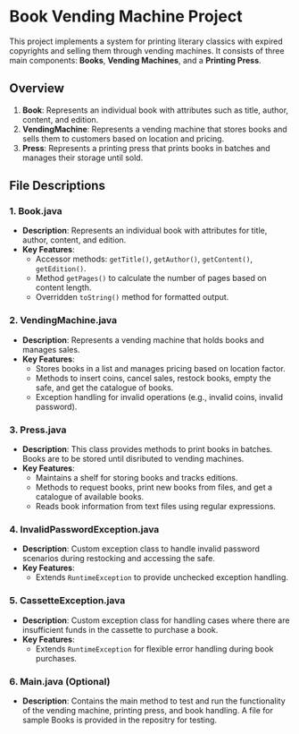 # Book Vending Machine Project

This project implements a system for printing literary classics with expired copyrights and selling them through vending machines. It consists of three main components: **Books**, **Vending Machines**, and a **Printing Press**.

## Overview 

1. **Book**: Represents an individual book with attributes such as title, author, content, and edition.
2. **VendingMachine**: Represents a vending machine that stores books and sells them to customers based on location and pricing.
3. **Press**: Represents a printing press that prints books in batches and manages their storage until sold.

## File Descriptions

### 1. Book.java
- **Description**: Represents an individual book with attributes for title, author, content, and edition.
- **Key Features**:
  - Accessor methods: `getTitle()`, `getAuthor()`, `getContent()`, `getEdition()`.
  - Method `getPages()` to calculate the number of pages based on content length.
  - Overridden `toString()` method for formatted output.

### 2. VendingMachine.java
- **Description**: Represents a vending machine that holds books and manages sales.
- **Key Features**:
  - Stores books in a list and manages pricing based on location factor.
  - Methods to insert coins, cancel sales, restock books, empty the safe, and get the catalogue of books.
  - Exception handling for invalid operations (e.g., invalid coins, invalid password).

### 3. Press.java
- **Description**: This class provides methods to print books in batches. Books are to be stored until disributed to vending machines.
- **Key Features**:
  - Maintains a shelf for storing books and tracks editions.
  - Methods to request books, print new books from files, and get a catalogue of available books.
  - Reads book information from text files using regular expressions.

### 4. InvalidPasswordException.java
- **Description**: Custom exception class to handle invalid password scenarios during restocking and accessing the safe.
- **Key Features**:
  - Extends `RuntimeException` to provide unchecked exception handling.

### 5. CassetteException.java
- **Description**: Custom exception class for handling cases where there are insufficient funds in the cassette to purchase a book.
- **Key Features**:
  - Extends `RuntimeException` for flexible error handling during book purchases.

### 6. Main.java (Optional)
- **Description**: Contains the main method to test and run the functionality of the vending machine, printing press, and book handling. A file for sample Books is provided in the repositry for testing.

